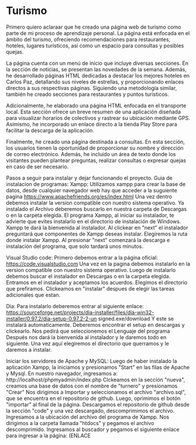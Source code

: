 # Turismo

Primero quiero aclaraar que he creado una página web de turismo como parte de mi proceso de aprendizaje personal.
La página está enfocada en el ámbito del turismo, ofreciendo recomendaciones para restaurantes, hoteles, lugares turísticos, así como
un espacio para consultas y posibles quejas.

La página cuenta con un menú de inicio que incluye diversas secciones. En la sección de noticias, se presentan las novedades
de la semana. Además, he desarrollado páginas HTML dedicadas a 
destacar los mejores hoteles en Carlos Paz, detallando sus niveles de estrellas, y proporcionando enlaces directos a sus respectivas páginas.
Siguiendo una metodología similar, también he creado secciones para restaurantes y puntos turísticos.

Adicionalmente, he elaborado una página HTML enfocada en el transporte local. Esta sección ofrece un breve resumen de una aplicación
diseñada para visualizar horarios de colectivos y rastrear su ubicación mediante GPS. Asimismo, he incorporado un enlace directo a la
tienda Play Store para facilitar la descarga de la aplicación.

Finalmente, he creado una página destinada a consultas. En esta sección, los usuarios tienen la oportunidad de proporcionar su
nombre y dirección de correo electrónico. Además, he incluido un área de texto donde los visitantes pueden plantear preguntas, realizar
consultas o expresar quejas en caso de ser necesario.

Pasos a seguir para instalar y dejar funcionando el proyecto. 
Guia de instalacion de programas: Xampp: Utilizamos xampp para crear la base de datos, desde cualquier navegador web hay que acceder 
a la suguiente pagina https://www.apachefriends.org/es/index.html Una vez dentro debemos instalar la version compatible con nuestro 
sistema operativo. Ya instalado el Archivo deberemos buscarlo en nuestra carpeta de Descargas o en la carpeta elegida. 
El programa Xampp, al iniciar su instalador, te advierte que evites instalarlo en el directorio de instalación de Windows. 
Xampp te dará la bienvenida al instalador. Al clickear en "next" el instalador preguntará que componentes de Xampp deseas instalar.
Elegiremos la ruta donde instalar Xampp. Al presionar "next" comenzará la descarga e instalación del programa, que solo tardará unos minutos.

Visual Studio code: Primero debemos entrar a la página oficial: https://code.visualstudio.com Una vez en la pagina debemos instalarlo 
en la version compatible con nuestro sistema operativo. Luego de instalarlo debemos buscar el instalador en Descargas o en la carpeta 
elegida. Entramos en el instalador y aceptamos los acuerdos. Elegimos el directorio que prefiramos. Clickeamos en "instalar" despues de 
elegir las tareas adicionales que estan.

Dia: Para instalarlo deberemos entrar al siguiente enlace: https://sourceforge.net/projects/dia-installer/files/dia-win32-installer/0.97.2/dia-setup-0.97.2-2-un signed.exe/download Y este se instalará automaticamente. Deberemos encontrar el setup en descargas y clickearlo. Nos pedirá que seleccionemos el Lenguaje del programa Después nos dará la bienvenida al instalador y le daremos todo en siguiente. Una vez aquí elegiremos el directorio que querramos y le daremos a instalar.

Iniciar los servidores de Apache y MySQL: Luego de haber instalado la aplicación Xampp, la iniciamos y presionamos "Start" en las filas 
de Apache y Mysql. En nuestro navegador, ingresamos a: http://localhost/phpmyadmin/index.php Clckeamos en la sección "nueva", creamos 
una base de datos con el nombre de "turnero" y presionamos "Crear" Nos dirigimos a Importar y seleccionamos el archivo "archivo.sql",
que se encuentra en el repositorio de github. Luego, oprimimos el botón "importar" al final de la página. Descargamos el repositorio de
github desde la sección "code" y una vez descargado, descomprimimos el archivo. Ingresamos a la ubicación del archivo del programa de
Xampp. Nos dirigimos a la carpeta llamada "htdocs" y pegamos el archivo descomprimido. Ingresamos al buscador y pegamos el siguiente 
enlace para ingresar a la página: (ENLACE
